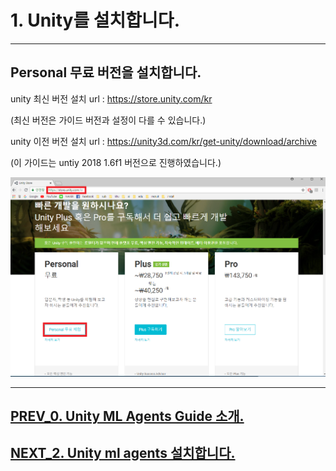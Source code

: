 # 1. Unity를 설치합니다.
- - -

## Personal 무료 버전을 설치합니다.

unity 최신 버전 설치 url : https://store.unity.com/kr

(최신 버전은 가이드 버전과 설정이 다를 수 있습니다.)

unity 이전 버전 설치 url : https://unity3d.com/kr/get-unity/download/archive

(이 가이드는 untiy 2018 1.6f1 버전으로 진행하였습니다.)

![Alt text](/unity_ml_agents_guide/1.unity_download/unity_download.png)
- - -

## [PREV_0. Unity ML Agents Guide 소개.](https://github.com/hyunho1027/Unity_ML_Agents_Guide/)

## [NEXT_2. Unity ml agents 설치합니다.](https://github.com/hyunho1027/Unity_ML_Agents_Guide/tree/master/unity_ml_agents_guide/2.unity_ml_agent_download)
